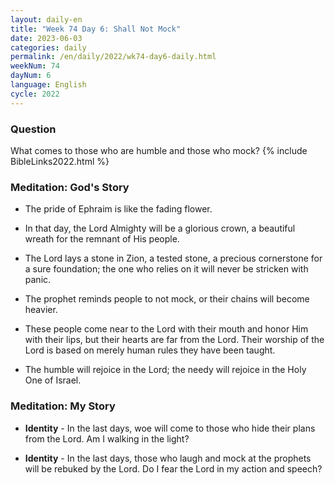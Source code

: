 ```yaml
---
layout: daily-en
title: "Week 74 Day 6: Shall Not Mock"
date: 2023-06-03
categories: daily
permalink: /en/daily/2022/wk74-day6-daily.html
weekNum: 74
dayNum: 6
language: English
cycle: 2022
---
```

### Question     
What comes to those who are humble and those who mock?
{% include BibleLinks2022.html %} 

### Meditation: God's Story   
+ The pride of Ephraim is like the fading flower. 

+ In that day, the Lord Almighty will be a glorious crown, a beautiful wreath for the remnant of His people. 

+ The Lord lays a stone in Zion, a tested stone, a precious cornerstone for a sure foundation; the one who relies on it will never be stricken with panic. 

+ The prophet reminds people to not mock, or their chains will become heavier. 

+ These people come near to the Lord with their mouth and honor Him with their lips, but their hearts are far from the Lord. Their worship of the Lord is based on merely human rules they have been taught. 

+ The humble will rejoice in the Lord; the needy will rejoice in the Holy One of Israel. 

### Meditation: My Story   
+ **Identity** - In the last days, woe will come to those who hide their plans from the Lord. Am I walking in the light? 

+ **Identity** - In the last days, those who laugh and mock at the prophets will be rebuked by the Lord. Do I fear the Lord in my action and speech? 
